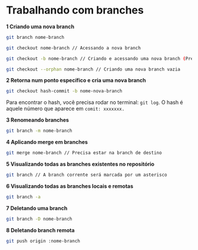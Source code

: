 # Trabalhando com branches

**1 Criando uma nova branch**
```bash
git branch nome-branch

git checkout nome-branch // Acessando a nova branch

git checkout -b nome-branch // Criando e acessando uma nova branch (Prefiro esse)

git checkout --orphan nome-branch // Criando uma nova branch vazia
```

**2 Retorna num ponto específico e cria uma nova branch**
```bash
git checkout hash-commit -b nome-nova-branch
```

Para encontrar o hash, você precisa rodar no terminal: `git log`.
O hash é aquele número que aparece em `comit: xxxxxxx.`

**3 Renomeando branches**
```bash
git branch -m nome-branch
```

**4 Aplicando merge em branches**
```bash
git merge nome-branch // Precisa estar na branch de destino
```

**5 Visualizando todas as branches existentes no repositório**
```bash
git branch // A branch corrente será marcada por um asterisco
```

**6 Visualizando todas as branches locais e remotas**
```bash
git branch -a
```

**7 Deletando uma branch**
```bash
git branch -D nome-branch
```

**8 Deletando branch remota**
```bash
git push origin :nome-branch
```
